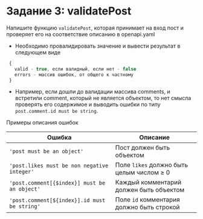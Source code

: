 # Задание 3: validatePost

Напишите функцию `validatePost`, которая принимает на вход пост и проверяет его на соответствие описанию в openapi.yaml
- Необходимо провалидировать значение и вывести результат в следующем виде
```js
 {
   valid - true, если валидный, если нет - false 
   errors - массив ошибок, от общего к частному
 }
 ```

 - Например, если дошли до валидации массива comments, и встретили comment, который не является объектом, то нет смысла проверять его содержимое и выводить ошибки по типу `post.comment.id must be string`.

Примеры описания ошибок

| Ошибка | Описание |
|--------|----------|
| `'post must be an object'` | Пост должен быть объектом |
| `'post.likes must be non negative integer'` | Поле `likes` должно быть целым числом ≥ 0 |
| `'post.comment[{$index}] must be an object'` | Каждый комментарий должен быть объектом |
| `'post.comment[${index}].id must be string'` | Поле `id` комментария должно быть строкой |